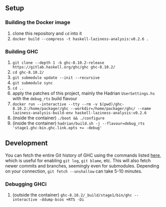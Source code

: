## Setup

### Building the Docker image
1. clone this repository and `cd` into it
2. `docker build --compress -t haskell-laziness-analysis:v0.2.6 .`

### Building GHC
1. `git clone --depth 1 -b ghc-8.10.2-release https://gitlab.haskell.org/ghc/ghc ghc-8.10.2/`
2. `cd ghc-8.10.2/`
3. `git submodule update --init --recursive`
4. `git submodule sync`
5. `cd ..`
6. apply the patches of this project, mainly the Hadrian `UserSettings.hs` with the `debug_rts` build flavour
7. `docker run --interactive --tty --rm -v $(pwd)/ghc-8.10.2:/home/packager/ghc --workdir=/home/packager/ghc/ --name laziness-analysis-build-env haskell-laziness-analysis:v0.2.6`
8. (inside the container) `./boot && ./configure`
9. (inside the container) `hadrian/build.sh -j --flavour=debug_rts 'stage1.ghc-bin.ghc.link.opts += -debug'`


## Development
You can fetch the entire Git history of GHC using the commands listed [here](https://stackoverflow.com/a/17937889/10384819), which is useful for enabling `git log`, `git blame`, etc. This will also fetch newer commits and branches, seemingly even for submodules. Depending on your connection, `git fetch --unshallow` can take 5-10 minutes.

### Debugging GHCi
1. (outside the container) `ghc-8.10.2/_build/stage1/bin/ghc --interactive -ddump-bcos +RTS -Di`

